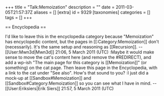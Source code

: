 +++
title = "Talk:Memoization"
description = ""
date = 2011-03-05T21:57:37Z
aliases = []
[extra]
id = 9329
[taxonomies]
categories = []
tags = []
+++

== Encyclopedia ==

I'd like to leave this in the encyclopedia category because "Memoization" has encyclopedic content, but the pages in [[:Category:Memoization]] don't (necessarily). It's the same setup and reasoning as [[Recursion]]. --[[User:Mwn3d|Mwn3d]] 21:06, 5 March 2011 (UTC)
:Maybe it would make sense to move the cat's content here (and remove the <nowiki>#REDIRECT</nowiki>), and add a wp-ish "The main page for this category is <nowiki>[[Memoization]]</nowiki>" (or something) on the cat page. Then leave this page in the Encyclopedia, with a link to the cat under "See also". How's that sound to you?
:I just did a mock-up at [[Sandbox#Memoization]] and [[Sandbox#Category:Memoization]] so you can see what I have in mind. -- [[User:Eriksiers|Erik Siers]] 21:57, 5 March 2011 (UTC)
